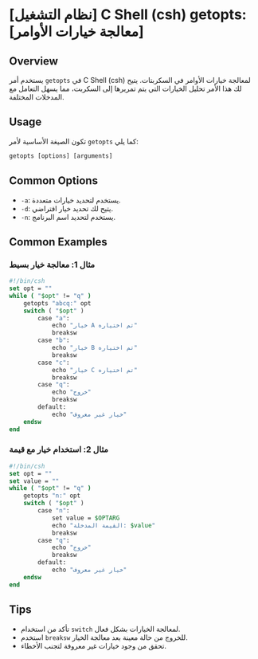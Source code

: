 # [نظام التشغيل] C Shell (csh) getopts: [معالجة خيارات الأوامر]

## Overview
يستخدم أمر `getopts` في C Shell (csh) لمعالجة خيارات الأوامر في السكربتات. يتيح لك هذا الأمر تحليل الخيارات التي يتم تمريرها إلى السكربت، مما يسهل التعامل مع المدخلات المختلفة.

## Usage
تكون الصيغة الأساسية لأمر `getopts` كما يلي:

```csh
getopts [options] [arguments]
```

## Common Options
- `-a`: يستخدم لتحديد خيارات متعددة.
- `-d`: يتيح لك تحديد خيار افتراضي.
- `-n`: يستخدم لتحديد اسم البرنامج.

## Common Examples

### مثال 1: معالجة خيار بسيط
```csh
#!/bin/csh
set opt = ""
while ( "$opt" != "q" )
    getopts "abcq:" opt
    switch ( "$opt" )
        case "a":
            echo "خيار A تم اختياره"
            breaksw
        case "b":
            echo "خيار B تم اختياره"
            breaksw
        case "c":
            echo "خيار C تم اختياره"
            breaksw
        case "q":
            echo "خروج"
            breaksw
        default:
            echo "خيار غير معروف"
    endsw
end
```

### مثال 2: استخدام خيار مع قيمة
```csh
#!/bin/csh
set opt = ""
set value = ""
while ( "$opt" != "q" )
    getopts "n:" opt
    switch ( "$opt" )
        case "n":
            set value = $OPTARG
            echo "القيمة المدخلة: $value"
            breaksw
        case "q":
            echo "خروج"
            breaksw
        default:
            echo "خيار غير معروف"
    endsw
end
```

## Tips
- تأكد من استخدام `switch` لمعالجة الخيارات بشكل فعال.
- استخدم `breaksw` للخروج من حالة معينة بعد معالجة الخيار.
- تحقق من وجود خيارات غير معروفة لتجنب الأخطاء.